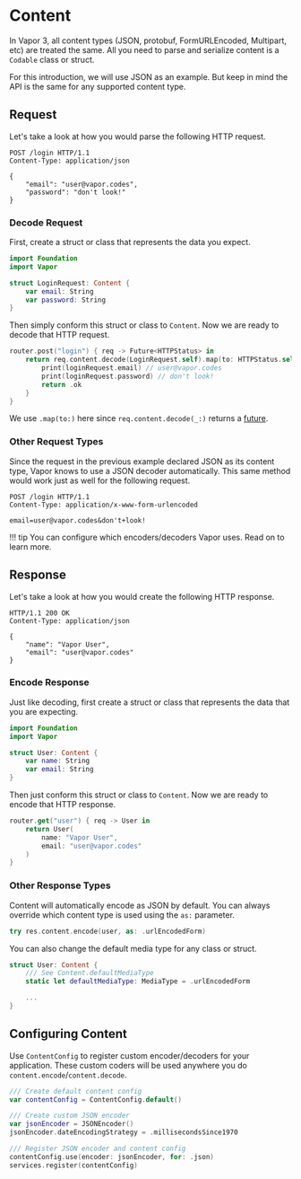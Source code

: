 # Content

In Vapor 3, all content types (JSON, protobuf, FormURLEncoded, Multipart, etc) are treated the same. All you need to parse and serialize content is a `Codable` class or struct.

For this introduction, we will use JSON as an example. But keep in mind the API is the same for any supported content type.

## Request

Let's take a look at how you would parse the following HTTP request.

```http
POST /login HTTP/1.1
Content-Type: application/json

{
    "email": "user@vapor.codes",
    "password": "don't look!"
}
```

### Decode Request

First, create a struct or class that represents the data you expect.

```swift
import Foundation
import Vapor

struct LoginRequest: Content {
    var email: String
    var password: String
}
```

Then simply conform this struct or class to `Content`.
Now we are ready to decode that HTTP request.

```swift
router.post("login") { req -> Future<HTTPStatus> in
    return req.content.decode(LoginRequest.self).map(to: HTTPStatus.self) { loginRequest in
        print(loginRequest.email) // user@vapor.codes
        print(loginRequest.password) // don't look!
        return .ok
    }
}
```

We use `.map(to:)` here since `req.content.decode(_:)` returns a [future](async.md).

### Other Request Types

Since the request in the previous example declared JSON as its content type, Vapor knows to use a JSON decoder automatically. This same method would work just as well for the following request.

```http
POST /login HTTP/1.1
Content-Type: application/x-www-form-urlencoded

email=user@vapor.codes&don't+look!
```

!!! tip
    You can configure which encoders/decoders Vapor uses. Read on to learn more.

## Response

Let's take a look at how you would create the following HTTP response.

```http
HTTP/1.1 200 OK
Content-Type: application/json

{
    "name": "Vapor User",
    "email": "user@vapor.codes"
}
```

### Encode Response

Just like decoding, first create a struct or class that represents the data that you are expecting.

```swift
import Foundation
import Vapor

struct User: Content {
    var name: String
    var email: String
}
```

Then just conform this struct or class to `Content`. Now we are ready to encode that HTTP response.

```swift
router.get("user") { req -> User in
    return User(
        name: "Vapor User",
        email: "user@vapor.codes"
    )
}
```

### Other Response Types

Content will automatically encode as JSON by default. You can always override which content type is used
using the `as:` parameter.

```swift
try res.content.encode(user, as: .urlEncodedForm)
```

You can also change the default media type for any class or struct.

```swift
struct User: Content {
    /// See Content.defaultMediaType
    static let defaultMediaType: MediaType = .urlEncodedForm

    ...
}
```

## Configuring Content

Use `ContentConfig` to register custom encoder/decoders for your application. These custom coders will be used anywhere you do `content.encode`/`content.decode`.

```swift
/// Create default content config
var contentConfig = ContentConfig.default()

/// Create custom JSON encoder
var jsonEncoder = JSONEncoder()
jsonEncoder.dateEncodingStrategy = .millisecondsSince1970

/// Register JSON encoder and content config
contentConfig.use(encoder: jsonEncoder, for: .json)
services.register(contentConfig)
```
